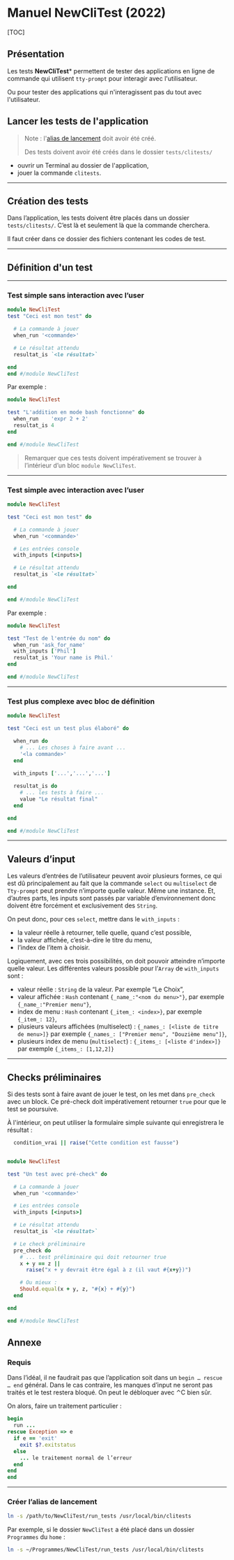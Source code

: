 # Manuel NewCliTest (2022)

[TOC]

## Présentation

Les tests **NewCliTest*** permettent de tester des applications en ligne de commande qui utilisent `tty-prompt` pour interagir avec l'utilisateur. 

Ou pour tester des applications qui n'interagissent pas du tout avec l'utilisateur.

## Lancer les tests de l'application

> Note : l'[alias de lancement](#create_alias) doit avoir été créé.
>
> Des tests doivent avoir été créés dans le dossier `tests/clitests/`

* ouvrir un Terminal au dossier de l'application,
* jouer la commande `clitests`.

---

## Création des tests

Dans l’application, les tests doivent être placés dans un dossier `tests/clitests/`. C’est là et seulement là que la commande cherchera.

Il faut créer dans ce dossier des fichiers contenant les codes de test.

---

## Définition d'un test

---

### Test simple sans interaction avec l’user

~~~ruby
module NewCliTest
test "Ceci est mon test" do

  # La commande à jouer
  when_run '<commande>'

  # Le résultat attendu
  resultat_is `<le résultat>`

end
end #/module NewCliTest

~~~

Par exemple :

~~~ruby
module NewCliTest

test "L'addition en mode bash fonctionne" do
  when_run    'expr 2 + 2'
  resultat_is 4
end

end #/module NewCliTest

~~~

> Remarquer que ces tests doivent impérativement se trouver à l’intérieur d’un bloc `module NewCliTest`.



---

### Test simple avec interaction avec l’user

~~~ruby
module NewCliTest

test "Ceci est mon test" do

  # La commande à jouer
  when_run '<commande>'

  # Les entrées console
  with_inputs [<inputs>]

  # Le résultat attendu
  resultat_is `<le résultat>`

end

end #/module NewCliTest

~~~

Par exemple :

~~~ruby
module NewCliTest

test "Test de l'entrée du nom" do
  when_run 'ask_for_name'
  with_inputs ['Phil']
  resultat_is 'Your name is Phil.'
end

end #/module NewCliTest

~~~



---

### Test plus complexe avec bloc de définition




~~~ruby
module NewCliTest

test "Ceci est un test plus élaboré" do

  when_run do
    # ... Les choses à faire avant ...
    '<la commande>'
  end
  
  with_inputs ['...','...','...']

  resultat_is do
    # ... les tests à faire ...
    value "Le résultat final"
  end

end

end #/module NewCliTest
~~~

---

## Valeurs d’input

Les valeurs d’entrées de l’utilisateur peuvent avoir plusieurs formes, ce qui est dû principalement au fait que la commande `select` ou `multiselect` de `Tty-prompt` peut prendre n’importe quelle valeur. Même une instance. Et, d’autres parts, les inputs sont passés par variable d’environnement donc doivent être forcément et exclusivement des `String`.

On peut donc, pour ces `select`, mettre dans le `with_inputs` :

* la valeur réelle à retourner, telle quelle, quand c’est possible,
* la valeur affichée, c’est-à-dire le titre du menu,
* l’index de l’item à choisir.

Logiquement, avec ces trois possibilités, on doit pouvoir atteindre n’importe quelle valeur. Les différentes valeurs possible pour l’`Array` de `with_inputs` sont :

* valeur réelle : `String` de la valeur. Par exemple “Le Choix”,
* valeur affichée : `Hash` contenant `{_name_:"<nom du menu>"}`, par exemple `{_name_:"Premier menu"}`,
* index de menu : `Hash` contenant `{_item_: <index>}`, par exemple `{_item_: 12}`,
* plusieurs valeurs affichées (multiselect) : `{_names_: [<liste de titre de menu>]}` par exemple `{_names_: ["Premier menu", "Douzième menu"]}`,
* plusieurs index de menu (`multiselect`) : `{_items_: [<liste d'index>]}` par exemple `{_items_: [1,12,2]}`

---

## Checks préliminaires

Si des tests sont à faire avant de jouer le test, on les met dans `pre_check` avec un block. Ce pré-check doit impérativement retourner `true` pour que le test se poursuive.

À l'intérieur, on peut utiliser la formulaire simple suivante qui enregistrera le résultat :

~~~ruby
  condition_vrai || raise("Cette condition est fausse")
~~~

~~~ruby

module NewCliTest

test "Un test avec pré-check" do

  # La commande à jouer
  when_run '<commande>'

  # Les entrées console
  with_inputs [<inputs>]

  # Le résultat attendu
  resultat_is `<le résultat>`

  # Le check préliminaire
  pre_check do 
    # ... test préliminaire qui doit retourner true
    x + y == z ||
      raise("x + y devrait être égal à z (il vaut #{x+y})")

    # Ou mieux :
    Should.equal(x + y, z, "#{x} + #{y}")
  end

end

end #/module NewCliTest
~~~



## Annexe

### Requis

Dans l’idéal, il ne faudrait pas que l’application soit dans un `begin … rescue … end` général. Dans le cas contraire, les manques d’input ne seront pas traités et le test restera bloqué. On peut le débloquer avec ⌃C bien sûr.

On alors, faire un traitement particulier :

~~~ruby
begin
  run ...
rescue Exception => e
  if e == 'exit'
    exit $?.exitstatus
  else
    ... le traitement normal de l’erreur
  end
end
end
~~~



---

<a name="create_alias"></a>

### Créer l’alias de lancement

~~~bash
ln -s /path/to/NewCliTest/run_tests /usr/local/bin/clitests
~~~

Par exemple, si le dossier `NewCliTest` a été placé dans un dossier `Programmes` du `home` : 

~~~bash
ln -s ~/Programmes/NewCliTest/run_tests /usr/local/bin/clitests
~~~

